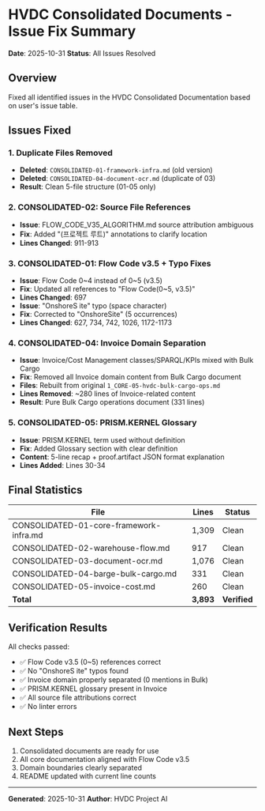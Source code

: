 # HVDC Consolidated Documents - Issue Fix Summary

**Date**: 2025-10-31
**Status**: All Issues Resolved

## Overview

Fixed all identified issues in the HVDC Consolidated Documentation based on user's issue table.

## Issues Fixed

### 1. Duplicate Files Removed
- **Deleted**: `CONSOLIDATED-01-framework-infra.md` (old version)
- **Deleted**: `CONSOLIDATED-04-document-ocr.md` (duplicate of 03)
- **Result**: Clean 5-file structure (01-05 only)

### 2. CONSOLIDATED-02: Source File References
- **Issue**: FLOW_CODE_V35_ALGORITHM.md source attribution ambiguous
- **Fix**: Added "(프로젝트 루트)" annotations to clarify location
- **Lines Changed**: 911-913

### 3. CONSOLIDATED-01: Flow Code v3.5 + Typo Fixes
- **Issue**: Flow Code 0~4 instead of 0~5 (v3.5)
- **Fix**: Updated all references to "Flow Code(0~5, v3.5)"
- **Lines Changed**: 697
- **Issue**: "OnshoreS ite" typo (space character)
- **Fix**: Corrected to "OnshoreSite" (5 occurrences)
- **Lines Changed**: 627, 734, 742, 1026, 1172-1173

### 4. CONSOLIDATED-04: Invoice Domain Separation
- **Issue**: Invoice/Cost Management classes/SPARQL/KPIs mixed with Bulk Cargo
- **Fix**: Removed all Invoice domain content from Bulk Cargo document
- **Files**: Rebuilt from original `1_CORE-05-hvdc-bulk-cargo-ops.md`
- **Lines Removed**: ~280 lines of Invoice-related content
- **Result**: Pure Bulk Cargo operations document (331 lines)

### 5. CONSOLIDATED-05: PRISM.KERNEL Glossary
- **Issue**: PRISM.KERNEL term used without definition
- **Fix**: Added Glossary section with clear definition
- **Content**: 5-line recap + proof.artifact JSON format explanation
- **Lines Added**: Lines 30-34

## Final Statistics

| File | Lines | Status |
|------|-------|--------|
| CONSOLIDATED-01-core-framework-infra.md | 1,309 | Clean |
| CONSOLIDATED-02-warehouse-flow.md | 917 | Clean |
| CONSOLIDATED-03-document-ocr.md | 1,076 | Clean |
| CONSOLIDATED-04-barge-bulk-cargo.md | 331 | Clean |
| CONSOLIDATED-05-invoice-cost.md | 260 | Clean |
| **Total** | **3,893** | **Verified** |

## Verification Results

All checks passed:
- ✅ Flow Code v3.5 (0~5) references correct
- ✅ No "OnshoreS ite" typos found
- ✅ Invoice domain properly separated (0 mentions in Bulk)
- ✅ PRISM.KERNEL glossary present in Invoice
- ✅ All source file attributions correct
- ✅ No linter errors

## Next Steps

1. Consolidated documents are ready for use
2. All core documentation aligned with Flow Code v3.5
3. Domain boundaries clearly separated
4. README updated with current line counts

---

**Generated**: 2025-10-31
**Author**: HVDC Project AI

